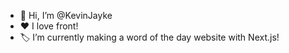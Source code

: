 - 👋 Hi, I’m @KevinJayke
- ❤️ I love front!
- 🏷 I’m currently making a word of the day website with Next.js!
